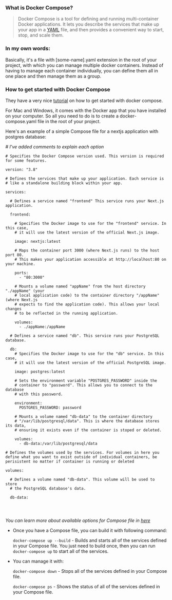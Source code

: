 ### What is Docker Compose?

> Docker Compose is a tool for defining and running multi-container Docker applications. It lets you describe the services that make up your app in a [YAML](https://yaml.org/) file, and then provides a convenient way to start, stop, and scale them.

### In my own words: 
Basically, it's a file with [some-name].yaml extension in the root of your project, with which you can manage multiple docker containers. Instead of having to manage each container individually, you can define them all in one place and then manage them as a group.


### How to get started with Docker Compose
They have a very nice [tutorial](https://docs.docker.com/compose/gettingstarted/) on how to get started with docker compose. 

For Mac and Windows, it comes with the Docker app that you have installed on your computer. So all you need to do is to create a docker-compose.yaml file in the root of your project. 

Here's an example of a simple Compose file for a nextjs application with postgres database:

*# I've added comments to explain each option*
```
# Specifies the Docker Compose version used. This version is required for some features.

version: "3.8"  

# Defines the services that make up your application. Each service is
# like a standalone building block within your app.

services:

  # Defines a service named "frontend" This service runs your Next.js application.

  frontend:

    # Specifies the Docker image to use for the "frontend" service. In this case,
    # it will use the latest version of the official Next.js image.

    image: nextjs:latest

    # Maps the container port 3000 (where Next.js runs) to the host port 80.
    # This makes your application accessible at http://localhost:80 on your machine.

    ports:
      - "80:3000"

    # Mounts a volume named "appName" from the host directory "./appName" (your
    # local application code) to the container directory "/appName" (where Next.js
    # expects to find the application code). This allows your local changes
    # to be reflected in the running application.

    volumes:
      - ./appName:/appName

  # Defines a service named "db". This service runs your PostgreSQL database.

  db:
    # Specifies the Docker image to use for the "db" service. In this case,
    # it will use the latest version of the official PostgreSQL image.

    image: postgres:latest

    # Sets the environment variable "POSTGRES_PASSWORD" inside the
    # container to "password". This allows you to connect to the database
    # with this password.

    environment:
      POSTGRES_PASSWORD: password

    # Mounts a volume named "db-data" to the container directory
    # "/var/lib/postgresql/data". This is where the database stores its data,
    # ensuring it exists even if the container is stoped or deleted.

    volumes:
      - db-data:/var/lib/postgresql/data

# Defines the volumes used by the services. For volumes in here you define what you want to exist outside of individual containers, be perisistent no matter if container is running or deleted

volumes:

  # Defines a volume named "db-data". This volume will be used to store
  # the PostgreSQL database's data.

  db-data:




```
*You can learn more about available options for Compose file in [here](https://docs.docker.com/compose/compose-file/03-compose-file/)*

* Once you have a Compose file, you can build it with following command:

    `docker-compose up --build` - Builds and starts all of the services defined in your Compose file. You just need to build once, then you can run `docker-compose up` to start all of the services. 

* You can manage it with:

    `docker-compose down` - Stops all of the services defined in your Compose file.
    
    `docker-compose ps` - Shows the status of all of the services defined in your Compose file.
    



